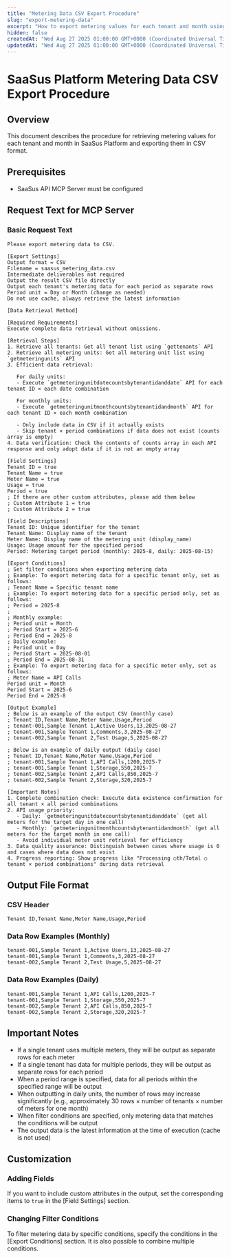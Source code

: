 ```yaml
---
title: "Metering Data CSV Export Procedure"
slug: "export-metering-data"
excerpt: "How to export metering values for each tenant and month using MCP Server"
hidden: false
createdAt: "Wed Aug 27 2025 01:00:00 GMT+0000 (Coordinated Universal Time)"
updatedAt: "Wed Aug 27 2025 01:00:00 GMT+0000 (Coordinated Universal Time)"
---
```


# SaaSus Platform Metering Data CSV Export Procedure

## Overview
This document describes the procedure for retrieving metering values for each tenant and month in SaaSus Platform and exporting them in CSV format.

## Prerequisites
- SaaSus API MCP Server must be configured

## Request Text for MCP Server

### Basic Request Text
```
Please export metering data to CSV.

[Export Settings]
Output format = CSV
Filename = saasus_metering_data.csv
Intermediate deliverables not required
Output the result CSV file directly
Output each tenant's metering data for each period as separate rows
Period unit = Day or Month (change as needed)
Do not use cache, always retrieve the latest information

[Data Retrieval Method]

[Required Requirements]
Execute complete data retrieval without omissions.

[Retrieval Steps]
1. Retrieve all tenants: Get all tenant list using `gettenants` API
2. Retrieve all metering units: Get all metering unit list using `getmeteringunits` API
3. Efficient data retrieval:
   
   For daily units:
   - Execute `getmeteringunitdatecountsbytenantidanddate` API for each tenant ID × each date combination
   
   For monthly units:
   - Execute `getmeteringunitmonthcountsbytenantidandmonth` API for each tenant ID × each month combination
   
   - Only include data in CSV if it actually exists
   - Skip tenant × period combinations if data does not exist (counts array is empty)
4. Data verification: Check the contents of counts array in each API response and only adopt data if it is not an empty array

[Field Settings]
Tenant ID = true
Tenant Name = true
Meter Name = true
Usage = true
Period = true
; If there are other custom attributes, please add them below
; Custom Attribute 1 = true
; Custom Attribute 2 = true

[Field Descriptions]
Tenant ID: Unique identifier for the tenant
Tenant Name: Display name of the tenant
Meter Name: Display name of the metering unit (display_name)
Usage: Usage amount for the specified period
Period: Metering target period (monthly: 2025-8, daily: 2025-08-15)

[Export Conditions]
; Set filter conditions when exporting metering data
; Example: To export metering data for a specific tenant only, set as follows:
; Tenant Name = Specific tenant name
; Example: To export metering data for a specific period only, set as follows:
; Period = 2025-8
;
; Monthly example:
; Period unit = Month
; Period Start = 2025-6
; Period End = 2025-8
; Daily example:
; Period unit = Day
; Period Start = 2025-08-01
; Period End = 2025-08-31
; Example: To export metering data for a specific meter only, set as follows:
; Meter Name = API Calls
Period unit = Month
Period Start = 2025-6
Period End = 2025-8

[Output Example]
; Below is an example of the output CSV (monthly case)
; Tenant ID,Tenant Name,Meter Name,Usage,Period
; tenant-001,Sample Tenant 1,Active Users,13,2025-08-27
; tenant-001,Sample Tenant 1,Comments,3,2025-08-27
; tenant-002,Sample Tenant 2,Test Usage,5,2025-08-27

; Below is an example of daily output (daily case)
; Tenant ID,Tenant Name,Meter Name,Usage,Period
; tenant-001,Sample Tenant 1,API Calls,1200,2025-7
; tenant-001,Sample Tenant 1,Storage,550,2025-7
; tenant-002,Sample Tenant 2,API Calls,850,2025-7
; tenant-002,Sample Tenant 2,Storage,320,2025-7

[Important Notes]
1. Complete combination check: Execute data existence confirmation for all tenant × all period combinations
2. API usage priority: 
   - Daily: `getmeteringunitdatecountsbytenantidanddate` (get all meters for the target day in one call)
   - Monthly: `getmeteringunitmonthcountsbytenantidandmonth` (get all meters for the target month in one call)
   - Avoid individual meter unit retrieval for efficiency
3. Data quality assurance: Distinguish between cases where usage is 0 and cases where data does not exist
4. Progress reporting: Show progress like "Processing ○th/Total ○ tenant × period combinations" during data retrieval
```

## Output File Format

### CSV Header
```csv
Tenant ID,Tenant Name,Meter Name,Usage,Period
```

### Data Row Examples (Monthly)
```csv
tenant-001,Sample Tenant 1,Active Users,13,2025-08-27
tenant-001,Sample Tenant 1,Comments,3,2025-08-27
tenant-002,Sample Tenant 2,Test Usage,5,2025-08-27
```

### Data Row Examples (Daily)
```csv
tenant-001,Sample Tenant 1,API Calls,1200,2025-7
tenant-001,Sample Tenant 1,Storage,550,2025-7
tenant-002,Sample Tenant 2,API Calls,850,2025-7
tenant-002,Sample Tenant 2,Storage,320,2025-7
```

## Important Notes

- If a single tenant uses multiple meters, they will be output as separate rows for each meter
- If a single tenant has data for multiple periods, they will be output as separate rows for each period
- When a period range is specified, data for all periods within the specified range will be output
- When outputting in daily units, the number of rows may increase significantly (e.g., approximately 30 rows × number of tenants × number of meters for one month)
- When filter conditions are specified, only metering data that matches the conditions will be output
- The output data is the latest information at the time of execution (cache is not used)

## Customization

### Adding Fields
If you want to include custom attributes in the output, set the corresponding items to `true` in the [Field Settings] section.

### Changing Filter Conditions
To filter metering data by specific conditions, specify the conditions in the [Export Conditions] section. It is also possible to combine multiple conditions.